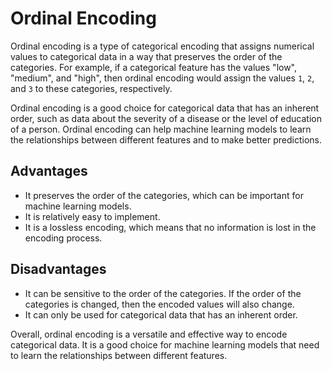 <h1>Ordinal Encoding</h1>

<p>Ordinal encoding is a type of categorical encoding that assigns numerical values to categorical data in a way that preserves the order of the categories. For example, if a categorical feature has the values "low", "medium", and "high", then ordinal encoding would assign the values <code>1</code>, <code>2</code>, and <code>3</code> to these categories, respectively.</p>
<p>Ordinal encoding is a good choice for categorical data that has an inherent order, such as data about the severity of a disease or the level of education of a person. Ordinal encoding can help machine learning models to learn the relationships between different features and to make better predictions.</p>

<h2>Advantages</h2>
<ul>
<li>It preserves the order of the categories, which can be important for machine learning models.</li>
<li>It is relatively easy to implement.</li>
<li>It is a lossless encoding, which means that no information is lost in the encoding process.</li>
</ul>

<h2>Disadvantages</h2>
<ul>
<li>It can be sensitive to the order of the categories. If the order of the categories is changed, then the encoded values will also change.</li>
<li>It can only be used for categorical data that has an inherent order.</li>
</ul>
<p>Overall, ordinal encoding is a versatile and effective way to encode categorical data. It is a good choice for machine learning models that need to learn the relationships between different features.</p>
